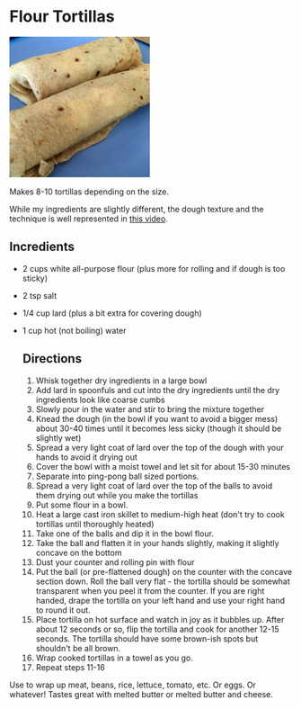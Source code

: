 # Flour Tortillas

<img src="/img/tortillas.jpg" width="250"/>

Makes 8-10 tortillas depending on the size.

While my ingredients are slightly different, the dough texture and the technique is well represented in [this video](https://youtu.be/BSQNPWi-zxc?si=UnYqbLjMvtukzTwz).

## Incredients

* 2 cups white all-purpose flour (plus more for rolling and if dough is too sticky)
* 2 tsp salt
* 1/4 cup lard (plus a bit extra for covering dough)
* 1 cup hot (not boiling) water

  ## Directions

  1. Whisk together dry ingredients in a large bowl
  2. Add lard in spoonfuls and cut into the dry ingredients until the dry ingredients look like coarse cumbs
  3. Slowly pour in the water and stir to bring the mixture together
  4. Knead the dough (in the bowl if you want to avoid a bigger mess) about 30-40 times until it becomes less sicky (though it should be slightly wet)
  5. Spread a very light coat of lard over the top of the dough with your hands to avoid it drying out
  6. Cover the bowl with a moist towel and let sit for about 15-30 minutes
  7. Separate into ping-pong ball sized portions.
  8. Spread a very light coat of lard over the top of the balls to avoid them drying out while you make the tortillas
  9. Put some flour in a bowl.
  10. Heat a large cast iron skillet to medium-high heat (don't try to cook tortillas until thoroughly heated)
  11. Take one of the balls and dip it in the bowl flour.
  12. Take the ball and flatten it in your hands slightly, making it slightly concave on the bottom
  13. Dust your counter and rolling pin with flour
  14. Put the ball (or pre-flattened dough) on the counter with the concave section down. Roll the ball very flat - the tortilla should be somewhat transparent when you peel it from the counter. If you are right handed, drape the tortilla on your left hand and use your right hand to round it out.
  15. Place tortilla on hot surface and watch in joy as it bubbles up. After about 12 seconds or so, flip the tortilla and cook for another 12-15 seconds. The tortilla should have some brown-ish spots but shouldn't be all brown.
  16. Wrap cooked tortillas in a towel as you go.
  17. Repeat steps 11-16

Use to wrap up meat, beans, rice, lettuce, tomato, etc. Or eggs. Or whatever! Tastes great with melted butter or melted butter and cheese.

